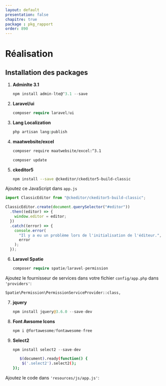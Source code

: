 ```yaml
---
layout: default
presentation: false
chapitre: true
package : pkg_rapport
order: 890
---
```


# Réalisation

## Installation des packages

1. **Adminlte 3.1**

   ```js
   npm install admin-lte@^3.1 --save
   ```

2. **Laravel/ui**

   ```php
   composer require laravel/ui
   ```

3. **Lang Localization**

   ```php
   php artisan lang:publish
   ```

4. **maatwebsite/excel**

   ```bash
   composer require maatwebsite/excel:^3.1
   ```

   ```bash
   composer update
   ```

5. **ckeditor5**

   ```bash
   npm install --save @ckeditor/ckeditor5-build-classic
   ```

Ajoutez ce JavaScript dans `app.js`

```js
import ClassicEditor from "@ckeditor/ckeditor5-build-classic";

ClassicEditor.create(document.querySelector("#editor"))
  .then((editor) => {
    window.editor = editor;
  })
  .catch((error) => {
    console.error(
      "Il y a eu un problème lors de l'initialisation de l'éditeur.",
      error
    );
  });
```

6. **Laravel Spatie**

   ```php
   composer require spatie/laravel-permission
   ```

Ajoutez le fournisseur de services dans votre fichier `config/app.php` dans `'providers'`:

```bash
Spatie\Permission\PermissionServiceProvider::class,
```

7. **jquery**

   ```php
   npm install jquery@3.6.0 --save-dev
   ```

8. **Font Awsome Icons**

   ```js
   npm i @fortawesome/fontawesome-free
   ```

9. **Select2**

   ```js
   npm install select2 --save-dev
   ```

   ```bash
      $(document).ready(function() {
       $('.select2').select2();
   });
   ```
Ajoutez le code dans `'resources/js/app.js'`: